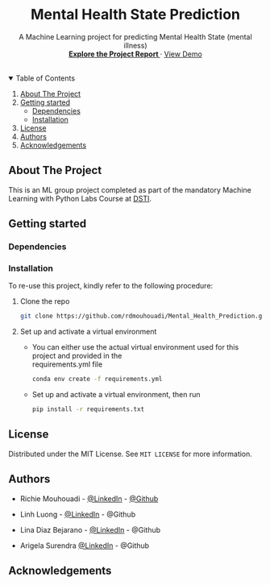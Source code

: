 <br />
<p align="center">
  <a href="https://github.com/rdmouhouadi/Mental_Health_State_Prediction">
  </a>

<h1 align="center">Mental Health State Prediction</h1>

<p align="center">
    A Machine Learning project for predicting Mental Health State (mental illness)
    <br />
    <a href="https://github.com/rdmouhouadi/Mental_Health_Prediction"><strong>Explore the Project Report </strong></a> 
    ·
  <!-- will change the href=... to a link to the demo video-->
    <a href="https://github.com/rdmouhouadi/Mental_Health_Prediction">View Demo</a>
    <br />
    <br />
    </p>
</p>


<!-- TABLE OF CONTENTS -->
<details open="open">
  <summary>Table of Contents</summary>
  <ol>
    <li>
      <a href="#about-the-project">About The Project</a>
      <ul>
      </ul>
    </li>
    <li>
      <a href="#getting-started">Getting started</a>
      <ul>
        <li><a href="#dependencies">Dependencies</a></li>
        <li><a href="#installation">Installation</a></li>
      </ul>
    </li>
    <li><a href="#license">License</a></li>
    <li><a href="#authors">Authors</a></li>
    <li><a href="#acknowledgements">Acknowledgements</a></li>
  </ol>
</details>

## **About The Project**

This is an ML group project completed as part of the mandatory Machine Learning with Python Labs Course at [DSTI](https://dsti.school/).

## **Getting started**

### **Dependencies**
### **Installation**
To re-use this project, kindly refer to the following procedure:
1. Clone the repo
   ```sh
   git clone https://github.com/rdmouhouadi/Mental_Health_Prediction.git
   ```
2. Set up and activate a virtual environment
   
   * You can either use the actual virtual environment used for this project and provided in the       
      requirements.yml file
      ```sh
      conda env create -f requirements.yml
      ```

   * Set up and activate a virtual environment, then run
      ```sh
      pip install -r requirements.txt
      ```
## **License**
Distributed under the MIT License. See `MIT LICENSE` for more information.
## **Authors**
* Richie Mouhouadi - [@LinkedIn](https://www.linkedin.com/in/richie-mouhouadi) - [@Github](https://github.com/rdmouhouadi/)

* Linh Luong - [@LinkedIn](https://www.linkedin.com/in/linh-luong-69b651250) - @Github

* Lina Diaz Bejarano - [@LinkedIn](https://www.linkedin.com/in/lina-marcela-diaz-bejarano-0b71705a) - @Github

* Arigela Surendra [@LinkedIn](https://www.linkedin.com/in/arigela-surendra-564abb367) - @Github
## **Acknowledgements**
